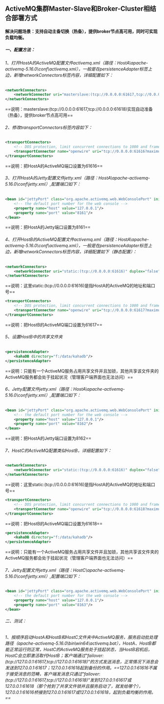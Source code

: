 ## ActiveMQ集群Master-Slave和Broker-Cluster相结合部署方式

#### 解决问题场景：支持自动主备切换（热备），提供broker节点高可用，同时可实现负载均衡。

##### 一、配置方法：

###### 1、打开HostA的ActiveMQ配置文件activemq.xml（路径：HostA\apache-activemq-5.16.0\conf\activemq.xml），一般是在persistenceAdapter标签上边，新增networkConnectors标签内容，详细配置如下：

~~~xml
<networkConnectors>
    <networkConnector uri="masterslave:(tcp://0.0.0.0:61617,tcp://0.0.0.0:61618)" duplex="false"/>
</networkConnectors>
~~~

==说明：masterslave:(tcp://0.0.0.0:61617,tcp://0.0.0.0:61618)实现自动准备（热备），提供broker节点高可用==

###### 2、修改transportConnectors标签内容如下：

~~~xml
<transportConnectors>
    <!-- DOS protection, limit concurrent connections to 1000 and frame size to 100MB -->
    <transportConnector name="openwire" uri="tcp://0.0.0.0:61616?maximumConnections=1000&amp;wireFormat.maxFrameSize=104857600"/>           
</transportConnectors>
~~~

==说明：把HostA的ActiveMQ端口设置为61616==

###### 3、打开HostA的Jetty配置文件jetty.xml（路径：HostA\apache-activemq-5.16.0\conf\jetty.xml）,配置端口如下：

~~~xml
<bean id="jettyPort" class="org.apache.activemq.web.WebConsolePort" init-method="start">
    <!-- the default port number for the web console -->
    <property name="host" value="127.0.0.1"/>
    <property name="port" value="8161"/>
</bean>
~~~

==说明：把HostA的Jetty端口设置为8161==

###### 4、打开HostB的ActiveMQ配置文件activemq.xml（路径：HostA\apache-activemq-5.16.0\conf\activemq.xml），一般是在persistenceAdapter标签上边，新增networkConnectors标签内容，详细配置如下（静态配置）：

~~~xml
<networkConnectors>
    <networkConnector uri="static:(tcp://0.0.0.0:61616)" duplex="false"/>
</networkConnectors>
~~~

==说明：这里static:(tcp://0.0.0.0:61616)是指HostA的ActiveMQ的地址和端口号==

```xml
<transportConnectors>
    <!-- DOS protection, limit concurrent connections to 1000 and frame size to 100MB -->
    <transportConnector name="openwire" uri="tcp://0.0.0.0:61617?maximumConnections=1000&amp;wireFormat.maxFrameSize=104857600"/>            
</transportConnectors>
```

==说明：把HostB的ActiveMQ端口设置为61617==

###### 5、设置HostB中的共享文件夹

```xml
<persistenceAdapter>
    <kahaDB directory="f:/data/kahadb"/>
</persistenceAdapter>
```

==说明：只能有一个ActiveMQ服务占用共享文件并且加锁，其他共享该文件夹的ActiveMQ服务都会处于挂起状况（管理客户端界面也无法访问）==

###### 6、Jetty配置文件jetty.xml（路径：HostA\apache-activemq-5.16.0\conf\jetty.xml）,配置端口如下：

```xml
<bean id="jettyPort" class="org.apache.activemq.web.WebConsolePort" init-method="start">
    <!-- the default port number for the web console -->
    <property name="host" value="127.0.0.1"/>
    <property name="port" value="8162"/>
</bean>
```

==说明：把HostA的Jetty端口设置为8162==

###### 7、HostC的ActiveMQ配置类似HostB，详细配置如下：

```xml
<networkConnectors>
    <networkConnector uri="static:(tcp://0.0.0.0:61616)" duplex="false"/>
</networkConnectors>
```

==说明：这里static:(tcp://0.0.0.0:61616)是指HostA的ActiveMQ的地址和端口号==

```xml
<transportConnectors>
    <!-- DOS protection, limit concurrent connections to 1000 and frame size to 100MB -->
    <transportConnector name="openwire" uri="tcp://0.0.0.0:61618?maximumConnections=1000&amp;wireFormat.maxFrameSize=104857600"/>            
</transportConnectors>
```

==说明：把HostB的ActiveMQ端口设置为61618==

```xml
<persistenceAdapter>
    <kahaDB directory="f:/data/kahadb"/>
</persistenceAdapter>
```

==说明：只能有一个ActiveMQ服务占用共享文件并且加锁，其他共享该文件夹的ActiveMQ服务都会处于挂起状况（管理客户端界面也无法访问）==

###### 7、Jetty配置文件jetty.xml（路径：HostC\apache-activemq-5.16.0\conf\jetty.xml）,配置端口如下：

```xml
<bean id="jettyPort" class="org.apache.activemq.web.WebConsolePort" init-method="start">
    <!-- the default port number for the web console -->
    <property name="host" value="127.0.0.1"/>
    <property name="port" value="8163"/>
</bean>
```

###### 二、测试：

###### 1、按顺序启动HostA和HostB和HostC文件夹中ActiveMQ服务，服务启动批处理路径（apache-activemq-5.16.0\bin\win64\activemq.bat），HostA、HostB都能正常运行则正常，HostC的ActiveMQ服务处于挂起状态，当HostB宕机后，HostC会立即激活取代HostB；客户端通过"failover:(tcp://127.0.0.1:61617,tcp://127.0.0.1:61618)"的方式发送消息，正常情况下消息会发送到127.0.0.1:61617；127.0.0.1:61618起到备份的作用。==127.0.0.1:61616不属于接受消息的范畴，客户端发消息只通过"failover:(tcp://127.0.0.1:61617,tcp://127.0.0.1:61618)"发到127.0.0.1:61617或127.0.0.1:61618（那个抢到了共享文件锁并且服务启动了，就发给哪个），127.0.0.1:61616桥接到127.0.0.1:61617或127.0.0.1:61618，起到负载均衡的作用。==

